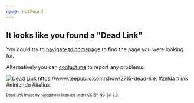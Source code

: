 ```yaml
---
name: notFound
---
```


## It looks like you found a "Dead Link"

You could try to [navigate to homepage](/) to find the page you were looking for.

Alternatively you can [contact me](contact) to report any problems.

![Dead Link https://www.teepublic.com/show/2715-dead-link #zelda  #link #nintendo #italiux](https://farm9.staticflickr.com/8259/8675878823_79bf0b0218_z.jpg)

<sup><sup>[Dead Link Image](https://www.teepublic.com/show/2715-dead-link) by [natechno](https://www.flickr.com/photos/67456715@N06/) is licensed under CC BY-NC-SA 2.0.</sup></sup>
